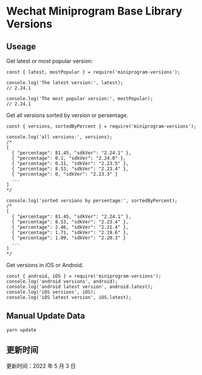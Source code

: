 
# Wechat Miniprogram Base Library Versions

## Useage

Get latest or most popular version:

```;
const { latest, mostPopular } = require('miniprogram-versions');

console.log('The latest version:', latest);
// 2.24.1

console.log('The most popular version:', mostPopular);
// 2.24.1

```

Get all versions sorted by version or persentage.

```
const { versions, sortedByPercent } = require('miniprogram-versions');

console.log('all versions:', versions);
/*
[
  { "percentage": 81.45, "sdkVer": "2.24.1" },
  { "percentage": 0.1, "sdkVer": "2.24.0" },
  { "percentage": 0.11, "sdkVer": "2.23.5" },
  { "percentage": 8.53, "sdkVer": "2.23.4" },
  { "percentage": 0, "sdkVer": "2.23.3" }
  ...
]
*/

console.log('sorted versions by persentage:', sortedByPercent);
/*
[
  { "percentage": 81.45, "sdkVer": "2.24.1" },
  { "percentage": 8.53, "sdkVer": "2.23.4" },
  { "percentage": 2.46, "sdkVer": "2.21.4" },
  { "percentage": 1.71, "sdkVer": "2.19.6" },
  { "percentage": 1.09, "sdkVer": "2.20.3" }
  ...
]
*/
```

Get versions in iOS or Android.

```
const { android, iOS } = require('miniprogram-versions');
console.log('android versions', android);
console.log('android latest version', android.latest);
console.log('iOS versions', iOS);
console.log('iOS latest version', iOS.latest);
```

## Manual Update Data

```
yarn update
```

## 更新时间

更新时间：2022 年 5 月 3 日
